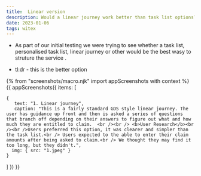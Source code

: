 ```yaml
---
title:  Linear version
description: Would a linear journey work better than task list options?
date: 2023-01-06
tags: witex
---
```


* As part of our initial testing we were trying to see whether a task list, personalised task list, linear journey or other would be the best wasy to struture the service .

* tl:dr - this is the better option


<!-- ## User needs

<b>As a prosecuter </b>
I need to find a case<br />

<b>As a prosecuter </b>
I need to do the thing<br /> -->



{% from "screenshots/macro.njk" import appScreenshots with context %}
{{ appScreenshots({
  items: [

    {
       text: "1. Linear journey",
       caption: "This is a fairly standard GDS style linear journey. The user has guidance up front and then is asked a series of questions that branch off depending on their answers to figure out what and how much they are entitled to claim.  <br /><br /> <b>User Research</b><br /><br />Users preferred this option, it was clearer and simpler than the task list.<br /> Users expected to the able to enter their claim amounts after being asked to claim.<br /> We thought they may find it too long, but they didn't.",
      img: { src: "1.jpeg" }
    }
         

            

  ]
}) }}



<!-- ## User research -->